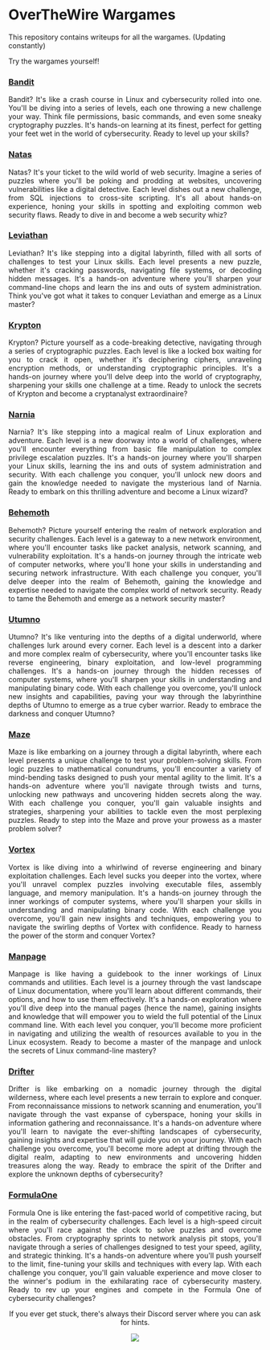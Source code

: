 # OverTheWire Wargames
This repository contains writeups for all the wargames. (Updating constantly)

Try the wargames yourself!

### [Bandit](https://overthewire.org/wargames/bandit/)
<p style="text-align: justify;">
Bandit? It's like a crash course in Linux and cybersecurity rolled into one. You'll be diving into a series of levels, each one throwing a new challenge your way. Think file permissions, basic commands, and even some sneaky cryptography puzzles. It's hands-on learning at its finest, perfect for getting your feet wet in the world of cybersecurity. Ready to level up your skills?</p>

### [Natas](https://overthewire.org/wargames/natas/)
<p style="text-align: justify;">
Natas? It's your ticket to the wild world of web security. Imagine a series of puzzles where you'll be poking and prodding at websites, uncovering vulnerabilities like a digital detective. Each level dishes out a new challenge, from SQL injections to cross-site scripting. It's all about hands-on experience, honing your skills in spotting and exploiting common web security flaws. Ready to dive in and become a web security whiz?
</p>

### [Leviathan](https://overthewire.org/wargames/leviathan/)
<p style="text-align: justify;">
Leviathan? It's like stepping into a digital labyrinth, filled with all sorts of challenges to test your Linux skills. Each level presents a new puzzle, whether it's cracking passwords, navigating file systems, or decoding hidden messages. It's a hands-on adventure where you'll sharpen your command-line chops and learn the ins and outs of system administration. Think you've got what it takes to conquer Leviathan and emerge as a Linux master?
</p>

### [Krypton](https://overthewire.org/wargames/krypton/)
<p style="text-align: justify;">
Krypton? Picture yourself as a code-breaking detective, navigating through a series of cryptographic puzzles. Each level is like a locked box waiting for you to crack it open, whether it's deciphering ciphers, unraveling encryption methods, or understanding cryptographic principles. It's a hands-on journey where you'll delve deep into the world of cryptography, sharpening your skills one challenge at a time. Ready to unlock the secrets of Krypton and become a cryptanalyst extraordinaire?
</p>

### [Narnia](https://overthewire.org/wargames/narnia/)
<p style="text-align: justify;">
Narnia? It's like stepping into a magical realm of Linux exploration and adventure. Each level is a new doorway into a world of challenges, where you'll encounter everything from basic file manipulation to complex privilege escalation puzzles. It's a hands-on journey where you'll sharpen your Linux skills, learning the ins and outs of system administration and security. With each challenge you conquer, you'll unlock new doors and gain the knowledge needed to navigate the mysterious land of Narnia. Ready to embark on this thrilling adventure and become a Linux wizard?
</p>

### [Behemoth](https://overthewire.org/wargames/behemoth/) 
<p style="text-align: justify;">
Behemoth? Picture yourself entering the realm of network exploration and security challenges. Each level is a gateway to a new network environment, where you'll encounter tasks like packet analysis, network scanning, and vulnerability exploitation. It's a hands-on journey through the intricate web of computer networks, where you'll hone your skills in understanding and securing network infrastructure. With each challenge you conquer, you'll delve deeper into the realm of Behemoth, gaining the knowledge and expertise needed to navigate the complex world of network security. Ready to tame the Behemoth and emerge as a network security master?
</p>

### [Utumno](https://overthewire.org/wargames/utumno/)
<p style="text-align: justify;">
Utumno? It's like venturing into the depths of a digital underworld, where challenges lurk around every corner. Each level is a descent into a darker and more complex realm of cybersecurity, where you'll encounter tasks like reverse engineering, binary exploitation, and low-level programming challenges. It's a hands-on journey through the hidden recesses of computer systems, where you'll sharpen your skills in understanding and manipulating binary code. With each challenge you overcome, you'll unlock new insights and capabilities, paving your way through the labyrinthine depths of Utumno to emerge as a true cyber warrior. Ready to embrace the darkness and conquer Utumno?
</p>

### [Maze](https://overthewire.org/wargames/maze/)
<p style="text-align: justify;">
Maze is like embarking on a journey through a digital labyrinth, where each level presents a unique challenge to test your problem-solving skills. From logic puzzles to mathematical conundrums, you'll encounter a variety of mind-bending tasks designed to push your mental agility to the limit. It's a hands-on adventure where you'll navigate through twists and turns, unlocking new pathways and uncovering hidden secrets along the way. With each challenge you conquer, you'll gain valuable insights and strategies, sharpening your abilities to tackle even the most perplexing puzzles. Ready to step into the Maze and prove your prowess as a master problem solver?
</p>

### [Vortex](https://overthewire.org/wargames/vortex/)
<p style="text-align: justify;">
Vortex is like diving into a whirlwind of reverse engineering and binary exploitation challenges. Each level sucks you deeper into the vortex, where you'll unravel complex puzzles involving executable files, assembly language, and memory manipulation. It's a hands-on journey through the inner workings of computer systems, where you'll sharpen your skills in understanding and manipulating binary code. With each challenge you overcome, you'll gain new insights and techniques, empowering you to navigate the swirling depths of Vortex with confidence. Ready to harness the power of the storm and conquer Vortex?
</p>

### [Manpage](https://overthewire.org/wargames/manpage/)
<p style="text-align: justify;">
Manpage is like having a guidebook to the inner workings of Linux commands and utilities. Each level is a journey through the vast landscape of Linux documentation, where you'll learn about different commands, their options, and how to use them effectively. It's a hands-on exploration where you'll dive deep into the manual pages (hence the name), gaining insights and knowledge that will empower you to wield the full potential of the Linux command line. With each level you conquer, you'll become more proficient in navigating and utilizing the wealth of resources available to you in the Linux ecosystem. Ready to become a master of the manpage and unlock the secrets of Linux command-line mastery?
</p>

### [Drifter](https://overthewire.org/wargames/drifter/)
<p style="text-align: justify;">
Drifter is like embarking on a nomadic journey through the digital wilderness, where each level presents a new terrain to explore and conquer. From reconnaissance missions to network scanning and enumeration, you'll navigate through the vast expanse of cyberspace, honing your skills in information gathering and reconnaissance. It's a hands-on adventure where you'll learn to navigate the ever-shifting landscapes of cybersecurity, gaining insights and expertise that will guide you on your journey. With each challenge you overcome, you'll become more adept at drifting through the digital realm, adapting to new environments and uncovering hidden treasures along the way. Ready to embrace the spirit of the Drifter and explore the unknown depths of cybersecurity?
</p>

### [FormulaOne](https://overthewire.org/wargames/formulaone/)
<p style="text-align: justify;">
Formula One is like entering the fast-paced world of competitive racing, but in the realm of cybersecurity challenges. Each level is a high-speed circuit where you'll race against the clock to solve puzzles and overcome obstacles. From cryptography sprints to network analysis pit stops, you'll navigate through a series of challenges designed to test your speed, agility, and strategic thinking. It's a hands-on adventure where you'll push yourself to the limit, fine-tuning your skills and techniques with every lap. With each challenge you conquer, you'll gain valuable experience and move closer to the winner's podium in the exhilarating race of cybersecurity mastery. Ready to rev up your engines and compete in the Formula One of cybersecurity challenges?
</p>


<div style="text-align: center;">

If you ever get stuck, there's always their Discord server where you can ask for hints.

</div>

<div style="text-align: center;">

[![](https://dcbadge.vercel.app/api/server/CPDYM3G)](https://discord.gg/CPDYM3G)

</div>
